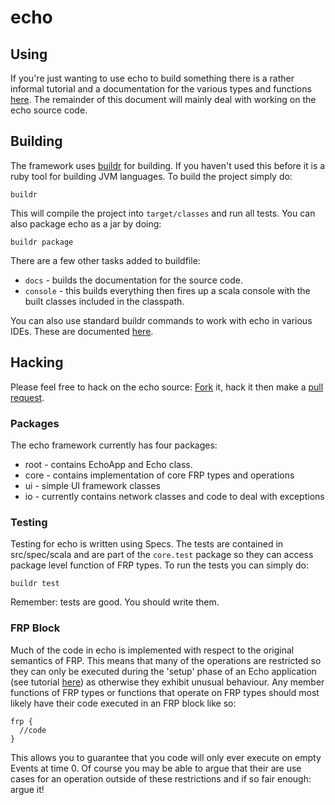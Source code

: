 # echo

## Using

If you're just wanting to use echo to build something there is a rather informal tutorial and a documentation for
the various types and functions [here](http://www.seadowg.com/echo). The remainder of this document will mainly deal 
with working on the echo source code.

## Building

The framework uses [buildr](http://buildr.apache.org/) for building. If you haven't used this before it is a ruby tool for 
building JVM languages. To build the project simply do:

    buildr
    
This will compile the project into `target/classes` and run all tests. You can also package echo as a jar by doing:

    buildr package
    
There are a few other tasks added to buildfile:

* `docs` - builds the documentation for the source code.
* `console` - this builds everything then fires up a scala console with the built classes included in the classpath.

You can also use standard buildr commands to work with echo in various IDEs. These are documented [here](http://buildr.apache.org/more_stuff.html#eclipse).

## Hacking

Please feel free to hack on the echo source: [Fork](http://help.github.com/fork-a-repo/) it, hack it then make a [pull request](http://help.github.com/send-pull-requests/).

### Packages

The echo framework currently has four packages:

* root - contains EchoApp and Echo class.
* core - contains implementation of core FRP types and operations
* ui - simple UI framework classes
* io - currently contains network classes and code to deal with exceptions

### Testing

Testing for echo is written using Specs. The tests are contained in src/spec/scala and are part of the
`core.test` package so they can access package level function of FRP types. To run the tests you can simply do:

    buildr test
    
Remember: tests are good. You should write them.

### FRP Block

Much of the code in echo is implemented with respect to the original semantics of FRP. This means
that many of the operations are restricted so they can only be executed during the 'setup' phase
of an Echo application (see tutorial [here](http://www.seadowg.com/echo)) as otherwise they exhibit
unusual behaviour. Any member functions of FRP types or functions that operate on FRP types should most likely
have their code executed in an FRP block like so:

    frp {
      //code
    }
    
This allows you to guarantee that you code will only ever execute on empty Events at time 0. Of course
you may be able to argue that their are use cases for an operation outside of these restrictions and if
so fair enough: argue it!